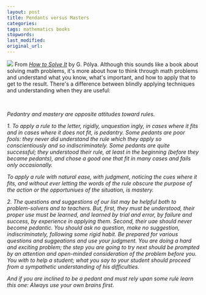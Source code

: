 ```yaml
---
layout: post
title: Pendants versus Masters
categories:
tags: mathematics books
stopwords:
last_modified:
original_url:
---
```


<a target="_blank"  href="https://www.amazon.com/gp/product/0140124993/ref=as_li_tl?ie=UTF8&camp=1789&creative=9325&creativeASIN=0140124993&linkCode=as2&tag=hashbang09-20&linkId=81181786fabf85a963b51df8b0724a8a"><img class="book_cover float-left" src="//ws-na.amazon-adsystem.com/widgets/q?_encoding=UTF8&MarketPlace=US&ASIN=0140124993&ServiceVersion=20070822&ID=AsinImage&WS=1&Format=_SL250_&tag=hashbang09-20" /></a> From *<a target="_blank"  href="https://www.amazon.com/gp/product/0140124993/ref=as_li_tl?ie=UTF8&camp=1789&creative=9325&creativeASIN=0140124993&linkCode=as2&tag=hashbang09-20&linkId=81181786fabf85a963b51df8b0724a8a">How to Solve It</a>* by G. Pólya. Although this sounds like a book about solving math problems, it's more about how to think through math problems and understand what you know, what's important, and how to apply that to get to the result. There's a difference between blindly applying techniques and understanding when they are useful:

<br clear="all" />

*Pedantry and mastery are opposite attitudes toward rules.*

*1\. To apply a rule to the letter, rigidly, unquestion ingly, in cases where it fits and in cases where it does not fit, is pedantry. Some pedants are poor fools: they never did understand the rule which they apply so conscientiously and so indiscriminately. Some pedants are quite successful; they understood their rule, at least in the beginning (before they became pedants), and chose a good one that fit in many cases and fails only occasionally.*

*To apply a rule with natural ease, with judgment, noticing the cues where it fits, and without ever letting the words of the rule obscure the purpose of the action or the opportuniues of the situation, is mastery.*

*2\. The questions and suggestions of our list may be helpful both to problem-solvers and to teachers. But, first, they must be understood, their proper use must be learned, and learned by trial and error, by failure and success, by experience in applying them. Second, their uae should never become pedantic. You should ask no question, make no suggestion, indiscriminately, following some rigid habit. Be prepared for various questions and suggeations and use your judgment. You are doing a hard and exciting problem; the step you are going to try next should be prompted by an attention and open-minded consideration of the problem before you. You with to help a student; what you say to your student should proceed from a sympathetic understanding of his difficulties.*

*And if you are inclined to be a pedant and must rely upan some rule learn this one: Always use your own brains first.*
